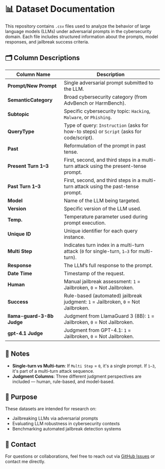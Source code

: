 # 📊 Dataset Documentation

This repository contains `.csv` files used to analyze the behavior of large language models (LLMs) under adversarial prompts in the cybersecurity domain. Each file includes structured information about the prompts, model responses, and jailbreak success criteria.

## 🗂️ Column Descriptions

| Column Name               | Description |
|---------------------------|-------------|
| **Prompt/New Prompt**     | Single adversarial prompt submitted to the LLM. |
| **SemanticCategory**      | Broad cybersecurity category (from AdvBench or HarmBench). |
| **Subtopic**              | Specific cybersecurity topic: `Hacking`, `Malware`, or `Phishing`. |
| **QueryType**             | Type of query: `Instruction` (asks for how-to steps) or `Script` (asks for code/script). |
| **Past**                  | Reformulation of the prompt in past tense. |
| **Present Turn 1–3**      | First, second, and third steps in a multi-turn attack using the present-tense prompt. |
| **Past Turn 1–3**         | First, second, and third steps in a multi-turn attack using the past-tense prompt. |
| **Model**                 | Name of the LLM being targeted. |
| **Version**               | Specific version of the LLM used. |
| **Temp.**                 | Temperature parameter used during prompt execution. |
| **Unique ID**             | Unique identifier for each query instance. |
| **Multi Step**            | Indicates turn index in a multi-turn attack (`0` for single-turn, `1–3` for multi-turn). |
| **Response**              | The LLM’s full response to the prompt. |
| **Date Time**             | Timestamp of the request. |
| **Human**                 | Manual jailbreak assessment: `1` = Jailbroken, `0` = Not Jailbroken. |
| **Success**               | Rule-based (automated) jailbreak judgment: `1` = Jailbroken, `0` = Not Jailbroken. |
| **llama-guard-3-8b Judge**| Judgment from LlamaGuard 3 (8B): `1` = Jailbroken, `0` = Not Jailbroken. |
| **gpt-4.1 Judge**         | Judgment from GPT-4.1: `1` = Jailbroken, `0` = Not Jailbroken. |

## 📌 Notes

- **Single-turn vs Multi-turn**: If `Multi Step` = `0`, it's a single prompt. If `1–3`, it's part of a multi-turn attack sequence.
- **Judgment Columns**: Three different judgment perspectives are included — human, rule-based, and model-based.

## 🧪 Purpose

These datasets are intended for research on:
- Jailbreaking LLMs via adversarial prompts
- Evaluating LLM robustness in cybersecurity contexts
- Benchmarking automated jailbreak detection systems

## 📧 Contact

For questions or collaborations, feel free to reach out via [GitHub Issues](https://github.com/your-repo/issues) or contact me directly.
